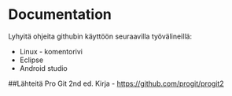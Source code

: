 # Documentation
Lyhyitä ohjeita githubin käyttöön seuraavilla työvälineillä:
- Linux - komentorivi
- Eclipse
- Android studio

##Lähteitä
 Pro Git 2nd ed. Kirja - https://github.com/progit/progit2
